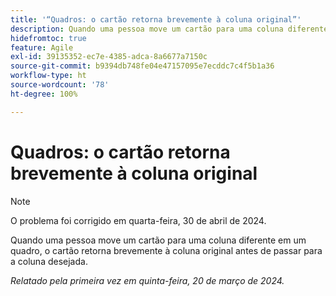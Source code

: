 ```yaml
---
title: '“Quadros: o cartão retorna brevemente à coluna original”'
description: Quando uma pessoa move um cartão para uma coluna diferente em um quadro, o cartão retorna brevemente à coluna original antes de passar para a coluna desejada.
hidefromtoc: true
feature: Agile
exl-id: 39135352-ec7e-4385-adca-8a6677a7150c
source-git-commit: b9394db748fe04e47157095e7ecddc7c4f5b1a36
workflow-type: ht
source-wordcount: '78'
ht-degree: 100%

---
```


# Quadros: o cartão retorna brevemente à coluna original

>[!NOTE]
>
>O problema foi corrigido em quarta-feira, 30 de abril de 2024.

Quando uma pessoa move um cartão para uma coluna diferente em um quadro, o cartão retorna brevemente à coluna original antes de passar para a coluna desejada.

_Relatado pela primeira vez em quinta-feira, 20 de março de 2024._
